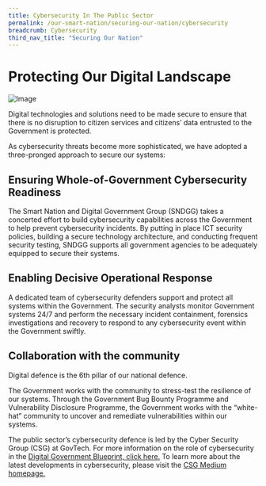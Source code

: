 ```yaml
---
title: Cybersecurity In The Public Sector
permalink: /our-smart-nation/securing-our-nation/cybersecurity
breadcrumb: Cybersecurity
third_nav_title: "Securing Our Nation"
---
```


# Protecting Our Digital Landscape

![Image](/images/hero-banner.png)

Digital technologies and solutions need to be made secure to ensure that there is no disruption to citizen services and citizens’ data entrusted to the Government is protected.

As cybersecurity threats become more sophisticated, we have adopted a three-pronged approach to secure our systems:
 
## Ensuring Whole-of-Government Cybersecurity Readiness

The Smart Nation and Digital Government Group (SNDGG) takes a concerted effort to build cybersecurity capabilities across the Government to help prevent cybersecurity incidents. By putting in place ICT security policies, building a secure technology architecture, and conducting frequent security testing, SNDGG supports all government agencies to be adequately equipped to secure their systems.
 
## Enabling Decisive Operational Response

A dedicated team of cybersecurity defenders support and protect all systems within the Government. The security analysts monitor Government systems 24/7 and perform the necessary incident containment, forensics investigations and recovery to respond to any cybersecurity event within the Government swiftly.

## Collaboration with the community

Digital defence is the 6th pillar of our national defence. 

The Government works with the community to stress-test the resilience of our systems. Through the Government Bug Bounty Programme and Vulnerability Disclosure Programme, the Government works with the “white-hat” community to uncover and remediate vulnerabilities within our systems.

The public sector’s cybersecurity defence is led by the Cyber Security Group (CSG) at GovTech. For more information on the role of cybersecurity in the <a href="https://www.tech.gov.sg/digital-government-blueprint/" target="_blank">Digital Government Blueprint, click here.</a> To learn more about the latest developments in cybersecurity, please visit the <a href="https://medium.com/csg-govtech" target="_blank">CSG Medium homepage.</a>
